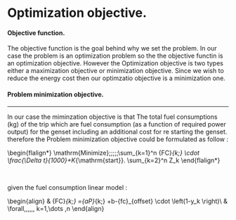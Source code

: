 Optimization objective.
======================

#### Objective function. 

The objective function is the goal behind why we set the problem. In our case the problem is an optimization problem so the the objective functin is an optimization objective. However the Optimization objective is two types either a maximization objective or minimization objective. Since we wish to reduce the energy cost then our optimzatio objective is a minimization one. 


#### Problem minimization objective.
---

In our case the miminzation objective is that The total fuel consumptions (kg) of the trip which are fuel consumption (as a function of required power output) for the genset including an additional cost for re starting the genset. therefore the Problem minimization objective could be formulated as follow : 

\begin{flalign*}
\mathrm{Minimize}\;\;\;\;\;\sum_{k=1}^n {FC}_{k\;} \cdot \frac{\Delta t}{1000}+K_{\mathrm{start}}. \sum_{k=2}^n Z_k 
\end{flalign*}

<br>

given the fuel consumption linear model : 

\begin{align}
& {FC}_{k\;} ={aP}_{k\;} +b-{fc}_{offset} \cdot \left(1-y_k \right)\  & \forall\,\,\,\,\,\, k=1,\dots ,n
\end{align}

<br>

